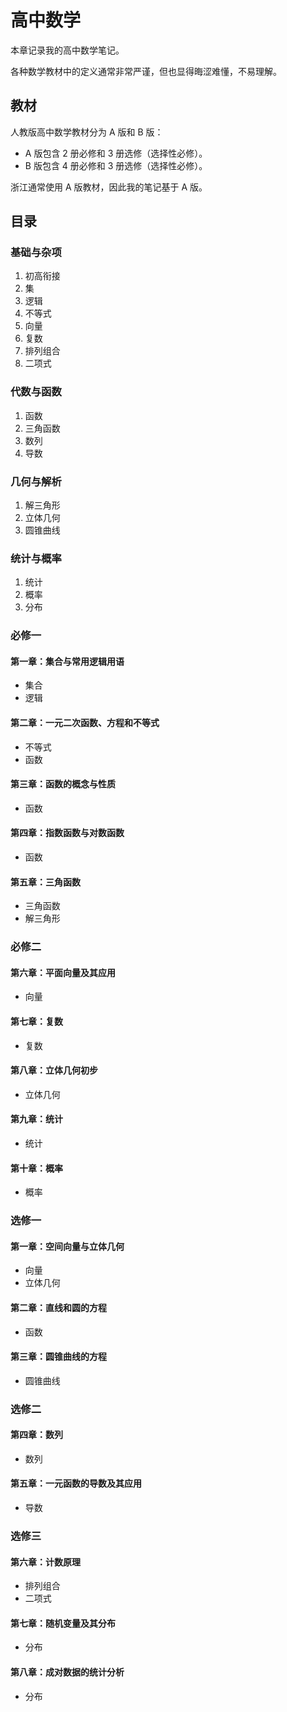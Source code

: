 # 高中数学

本章记录我的高中数学笔记。

各种数学教材中的定义通常非常严谨，但也显得晦涩难懂，不易理解。

## 教材

人教版高中数学教材分为 A 版和 B 版：

- A 版包含 2 册必修和 3 册选修（选择性必修）。
- B 版包含 4 册必修和 3 册选修（选择性必修）。

浙江通常使用 A 版教材，因此我的笔记基于 A 版。

## 目录

### 基础与杂项

1. 初高衔接
2. 集
3. 逻辑
4. 不等式
5. 向量
6. 复数
7. 排列组合
8. 二项式

### 代数与函数

1. 函数
2. 三角函数
3. 数列
4. 导数

### 几何与解析

1. 解三角形
2. 立体几何
3. 圆锥曲线

### 统计与概率

1. 统计
2. 概率
3. 分布

### 必修一

#### 第⼀章：集合与常⽤逻辑⽤语

- 集合
- 逻辑

#### 第二章：一元二次函数、方程和不等式

- 不等式
- 函数

#### 第三章：函数的概念与性质

- 函数

#### 第四章：指数函数与对数函数

- 函数

#### 第五章：三角函数

- 三角函数
- 解三角形

### 必修二

#### 第六章：平面向量及其应用

- 向量

#### 第七章：复数

- 复数

#### 第八章：立体几何初步

- 立体几何

#### 第九章：统计

- 统计

#### 第十章：概率

- 概率

### 选修一

#### 第一章：空间向量与立体几何

- 向量
- 立体几何

#### 第二章：直线和圆的方程

- 函数

#### 第三章：圆锥曲线的方程

- 圆锥曲线

### 选修二

#### 第四章：数列

- 数列

#### 第五章：一元函数的导数及其应用

- 导数

### 选修三

#### 第六章：计数原理

- 排列组合
- 二项式

#### 第七章：随机变量及其分布

- 分布

#### 第八章：成对数据的统计分析

- 分布
